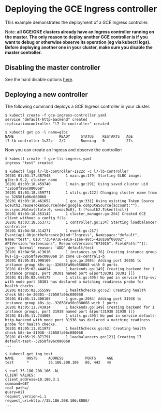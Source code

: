 # Deploying the GCE Ingress controller

This example demonstrates the deployment of a GCE Ingress controller.

Note: __all GCE/GKE clusters already have an Ingress controller running
on the master. The only reason to deploy another GCE controller is if you want
to debug or otherwise observe its operation (eg via kubectl logs). Before
deploying another one in your cluster, make sure you disable the master
controller.__

## Disabling the master controller

See the hard disable options [here](/docs/faq/gce.md#how-do-i-disable-the-gce-ingress-controller).

## Deploying a new controller

The following command deploys a GCE Ingress controller in your cluster:

```console
$ kubectl create -f gce-ingress-controller.yaml
service "default-http-backend" created
replicationcontroller "l7-lb-controller" created

$ kubectl get po -l name=glbc
NAME                     READY     STATUS    RESTARTS   AGE
l7-lb-controller-1s22c   2/2       Running   0          27s
```

Now you can create an Ingress and observe the controller:

```console
$ kubectl create -f gce-tls-ingress.yaml
ingress "test" created

$ kubectl logs l7-lb-controller-1s22c -c l7-lb-controller
I0201 01:03:17.387548       1 main.go:179] Starting GLBC image: glbc:0.9.2, cluster name
I0201 01:03:18.459740       1 main.go:291] Using saved cluster uid "32658fa96c080068"
I0201 01:03:18.459771       1 utils.go:122] Changing cluster name from  to 32658fa96c080068
I0201 01:03:18.461652       1 gce.go:331] Using existing Token Source &oauth2.reuseTokenSource{new:google.computeSource{account:""}, mu:sync.Mutex{state:0, sema:0x0}, t:(*oauth2.Token)(nil)}
I0201 01:03:18.553142       1 cluster_manager.go:264] Created GCE client without a config file
I0201 01:03:18.553773       1 controller.go:234] Starting loadbalancer controller
I0201 01:04:58.314271       1 event.go:217] Event(api.ObjectReference{Kind:"Ingress", Namespace:"default", Name:"test", UID:"73549716-e81a-11e6-a8c5-42010af00002", APIVersion:"extensions", ResourceVersion:"673016", FieldPath:""}): type: 'Normal' reason: 'ADD' default/test
I0201 01:04:58.413616       1 instances.go:76] Creating instance group k8s-ig--32658fa96c080068 in zone us-central1-b
I0201 01:05:01.998169       1 gce.go:2084] Adding port 30301 to instance group k8s-ig--32658fa96c080068 with 0 ports
I0201 01:05:02.444014       1 backends.go:149] Creating backend for 1 instance groups, port 30301 named port &{port30301 30301 []}
I0201 01:05:02.444175       1 utils.go:495] No pod in service http-svc with node port 30301 has declared a matching readiness probe for health checks.
I0201 01:05:02.555599       1 healthchecks.go:62] Creating health check k8s-be-30301--32658fa96c080068
I0201 01:05:11.300165       1 gce.go:2084] Adding port 31938 to instance group k8s-ig--32658fa96c080068 with 1 ports
I0201 01:05:11.743914       1 backends.go:149] Creating backend for 1 instance groups, port 31938 named port &{port31938 31938 []}
I0201 01:05:11.744008       1 utils.go:495] No pod in service default-http-backend with node port 31938 has declared a matching readiness probe for health checks.
I0201 01:05:11.811972       1 healthchecks.go:62] Creating health check k8s-be-31938--32658fa96c080068
I0201 01:05:19.871791       1 loadbalancers.go:121] Creating l7 default-test--32658fa96c080068
...

$ kubectl get ing test
NAME      HOSTS     ADDRESS          PORTS     AGE
test      *         35.186.208.106   80, 443   4m

$ curl 35.186.208.106 -kL
CLIENT VALUES:
client_address=10.180.3.1
command=GET
real path=/
query=nil
request_version=1.1
request_uri=http://35.186.208.106:8080/
...
```
